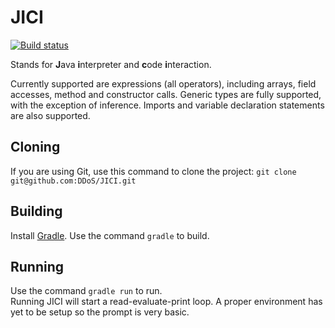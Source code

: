 # JICI #

[![Build status](https://travis-ci.org/DDoS/JICI.svg?branch=master)](https://travis-ci.org/DDoS/JICI)

Stands for <strong>J</strong>ava <strong>i</strong>nterpreter and <strong>c</strong>ode <strong>i</strong>nteraction.

Currently supported are expressions (all operators), including arrays, field accesses, method and constructor calls.
Generic types are fully supported, with the exception of inference.
Imports and variable declaration statements are also supported.

## Cloning
If you are using Git, use this command to clone the project: `git clone git@github.com:DDoS/JICI.git`

## Building
Install [Gradle](http://www.gradle.org/). Use the command `gradle` to build.

## Running
Use the command `gradle run` to run.  
Running JICI will start a read-evaluate-print loop. A proper environment has yet to be setup so the prompt is very basic.
